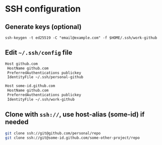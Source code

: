 # SSH configuration

## Generate keys (optional)

  ```shell script
  ssh-keygen -t ed25519 -C "email@example.com" -f $HOME/.ssh/work-github
  ```

## Edit `~/.ssh/config` file

  ```sh
  Host github.com
   HostName github.com
   PreferredAuthentications publickey
   IdentityFile ~/.ssh/personal-github
  
  Host some-id.github.com
   HostName github.com
   PreferredAuthentications publickey
   IdentityFile ~/.ssh/work-github
  ```

## Clone with `ssh://`, use host-alias (some-id) if needed

  ```sh
  git clone ssh://git@github.com/personal/repo
  git clone ssh://git@some-id.github.com/some-other-project/repo
  ```
